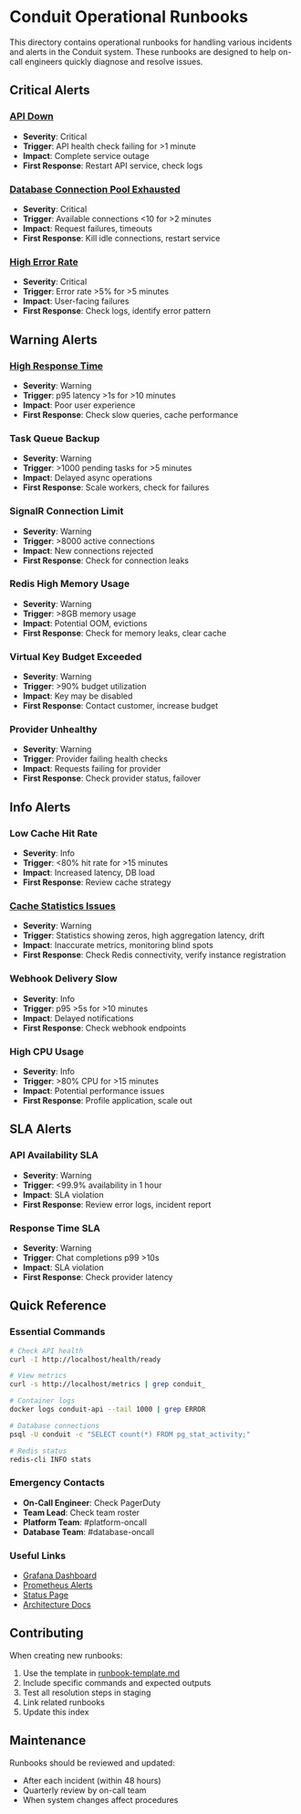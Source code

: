 # Conduit Operational Runbooks

This directory contains operational runbooks for handling various incidents and alerts in the Conduit system. These runbooks are designed to help on-call engineers quickly diagnose and resolve issues.

## Critical Alerts

### [API Down](./api-down.md)
- **Severity**: Critical
- **Trigger**: API health check failing for >1 minute
- **Impact**: Complete service outage
- **First Response**: Restart API service, check logs

### [Database Connection Pool Exhausted](./db-connection-pool.md)
- **Severity**: Critical  
- **Trigger**: Available connections <10 for >2 minutes
- **Impact**: Request failures, timeouts
- **First Response**: Kill idle connections, restart service

### [High Error Rate](./high-error-rate.md)
- **Severity**: Critical
- **Trigger**: Error rate >5% for >5 minutes
- **Impact**: User-facing failures
- **First Response**: Check logs, identify error pattern

## Warning Alerts

### [High Response Time](./high-response-time.md)
- **Severity**: Warning
- **Trigger**: p95 latency >1s for >10 minutes
- **Impact**: Poor user experience
- **First Response**: Check slow queries, cache performance

### Task Queue Backup
- **Severity**: Warning
- **Trigger**: >1000 pending tasks for >5 minutes
- **Impact**: Delayed async operations
- **First Response**: Scale workers, check for failures

### SignalR Connection Limit
- **Severity**: Warning
- **Trigger**: >8000 active connections
- **Impact**: New connections rejected
- **First Response**: Check for connection leaks

### Redis High Memory Usage
- **Severity**: Warning
- **Trigger**: >8GB memory usage
- **Impact**: Potential OOM, evictions
- **First Response**: Check for memory leaks, clear cache

### Virtual Key Budget Exceeded
- **Severity**: Warning
- **Trigger**: >90% budget utilization
- **Impact**: Key may be disabled
- **First Response**: Contact customer, increase budget

### Provider Unhealthy
- **Severity**: Warning
- **Trigger**: Provider failing health checks
- **Impact**: Requests failing for provider
- **First Response**: Check provider status, failover

## Info Alerts

### Low Cache Hit Rate
- **Severity**: Info
- **Trigger**: <80% hit rate for >15 minutes
- **Impact**: Increased latency, DB load
- **First Response**: Review cache strategy

### [Cache Statistics Issues](./cache-statistics.md)
- **Severity**: Warning
- **Trigger**: Statistics showing zeros, high aggregation latency, drift
- **Impact**: Inaccurate metrics, monitoring blind spots
- **First Response**: Check Redis connectivity, verify instance registration

### Webhook Delivery Slow
- **Severity**: Info
- **Trigger**: p95 >5s for >10 minutes
- **Impact**: Delayed notifications
- **First Response**: Check webhook endpoints

### High CPU Usage
- **Severity**: Info
- **Trigger**: >80% CPU for >15 minutes
- **Impact**: Potential performance issues
- **First Response**: Profile application, scale out

## SLA Alerts

### API Availability SLA
- **Severity**: Warning
- **Trigger**: <99.9% availability in 1 hour
- **Impact**: SLA violation
- **First Response**: Review error logs, incident report

### Response Time SLA
- **Severity**: Warning
- **Trigger**: Chat completions p99 >10s
- **Impact**: SLA violation
- **First Response**: Check provider latency

## Quick Reference

### Essential Commands
```bash
# Check API health
curl -I http://localhost/health/ready

# View metrics
curl -s http://localhost/metrics | grep conduit_

# Container logs
docker logs conduit-api --tail 1000 | grep ERROR

# Database connections
psql -U conduit -c "SELECT count(*) FROM pg_stat_activity;"

# Redis status
redis-cli INFO stats
```

### Emergency Contacts
- **On-Call Engineer**: Check PagerDuty
- **Team Lead**: Check team roster
- **Platform Team**: #platform-oncall
- **Database Team**: #database-oncall

### Useful Links
- [Grafana Dashboard](https://grafana.conduit.im/d/conduit-system-overview)
- [Prometheus Alerts](https://prometheus.conduit.im/alerts)
- [Status Page](https://status.conduit.im)
- [Architecture Docs](../architecture/)

## Contributing

When creating new runbooks:
1. Use the template in [runbook-template.md](./runbook-template.md)
2. Include specific commands and expected outputs
3. Test all resolution steps in staging
4. Link related runbooks
5. Update this index

## Maintenance

Runbooks should be reviewed and updated:
- After each incident (within 48 hours)
- Quarterly review by on-call team
- When system changes affect procedures